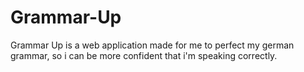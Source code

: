# Grammar-Up

Grammar Up is a web application made for me to perfect my german grammar, so i can be more confident that i'm speaking correctly.
